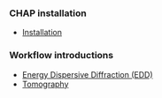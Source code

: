 ### CHAP installation
- [Installation](docs/installation.md)

### Workflow introductions
- [Energy Dispersive Diffraction (EDD)](docs/workflows/EDD.nd)
- [Tomography](docs/workflows/Tomo.nd)

<!--
```{toctree}
:maxdepth: 2
:caption: Contents
installation.md
chap_cli.md
apidocs/index.rst
Galaxy.md
ShedTool.md
```
-->
